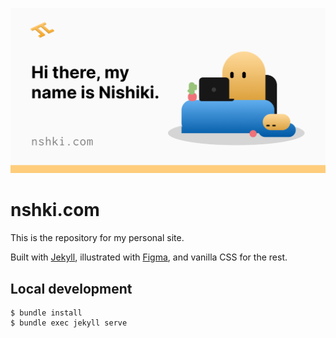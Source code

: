 ![](https://github.com/nshki/nshki.com/blob/main/public/assets/og.png?raw=true)

# nshki.com

This is the repository for my personal site.

Built with [Jekyll](https://jekyllrb.com/), illustrated with [Figma](https://figma.com/), and vanilla CSS for the rest.

## Local development

```
$ bundle install
$ bundle exec jekyll serve
```
